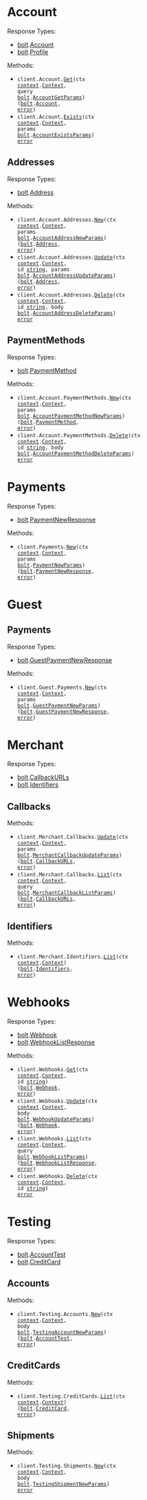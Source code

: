 # Account

Response Types:

- <a href="https://pkg.go.dev/github.com/bolt/bolt-go">bolt</a>.<a href="https://pkg.go.dev/github.com/bolt/bolt-go#Account">Account</a>
- <a href="https://pkg.go.dev/github.com/bolt/bolt-go">bolt</a>.<a href="https://pkg.go.dev/github.com/bolt/bolt-go#Profile">Profile</a>

Methods:

- <code title="get /account">client.Account.<a href="https://pkg.go.dev/github.com/bolt/bolt-go#AccountService.Get">Get</a>(ctx <a href="https://pkg.go.dev/context">context</a>.<a href="https://pkg.go.dev/context#Context">Context</a>, query <a href="https://pkg.go.dev/github.com/bolt/bolt-go">bolt</a>.<a href="https://pkg.go.dev/github.com/bolt/bolt-go#AccountGetParams">AccountGetParams</a>) (<a href="https://pkg.go.dev/github.com/bolt/bolt-go">bolt</a>.<a href="https://pkg.go.dev/github.com/bolt/bolt-go#Account">Account</a>, <a href="https://pkg.go.dev/builtin#error">error</a>)</code>
- <code title="get /account/exists">client.Account.<a href="https://pkg.go.dev/github.com/bolt/bolt-go#AccountService.Exists">Exists</a>(ctx <a href="https://pkg.go.dev/context">context</a>.<a href="https://pkg.go.dev/context#Context">Context</a>, params <a href="https://pkg.go.dev/github.com/bolt/bolt-go">bolt</a>.<a href="https://pkg.go.dev/github.com/bolt/bolt-go#AccountExistsParams">AccountExistsParams</a>) <a href="https://pkg.go.dev/builtin#error">error</a></code>

## Addresses

Response Types:

- <a href="https://pkg.go.dev/github.com/bolt/bolt-go">bolt</a>.<a href="https://pkg.go.dev/github.com/bolt/bolt-go#Address">Address</a>

Methods:

- <code title="post /account/addresses">client.Account.Addresses.<a href="https://pkg.go.dev/github.com/bolt/bolt-go#AccountAddressService.New">New</a>(ctx <a href="https://pkg.go.dev/context">context</a>.<a href="https://pkg.go.dev/context#Context">Context</a>, params <a href="https://pkg.go.dev/github.com/bolt/bolt-go">bolt</a>.<a href="https://pkg.go.dev/github.com/bolt/bolt-go#AccountAddressNewParams">AccountAddressNewParams</a>) (<a href="https://pkg.go.dev/github.com/bolt/bolt-go">bolt</a>.<a href="https://pkg.go.dev/github.com/bolt/bolt-go#Address">Address</a>, <a href="https://pkg.go.dev/builtin#error">error</a>)</code>
- <code title="put /account/addresses/{id}">client.Account.Addresses.<a href="https://pkg.go.dev/github.com/bolt/bolt-go#AccountAddressService.Update">Update</a>(ctx <a href="https://pkg.go.dev/context">context</a>.<a href="https://pkg.go.dev/context#Context">Context</a>, id <a href="https://pkg.go.dev/builtin#string">string</a>, params <a href="https://pkg.go.dev/github.com/bolt/bolt-go">bolt</a>.<a href="https://pkg.go.dev/github.com/bolt/bolt-go#AccountAddressUpdateParams">AccountAddressUpdateParams</a>) (<a href="https://pkg.go.dev/github.com/bolt/bolt-go">bolt</a>.<a href="https://pkg.go.dev/github.com/bolt/bolt-go#Address">Address</a>, <a href="https://pkg.go.dev/builtin#error">error</a>)</code>
- <code title="delete /account/addresses/{id}">client.Account.Addresses.<a href="https://pkg.go.dev/github.com/bolt/bolt-go#AccountAddressService.Delete">Delete</a>(ctx <a href="https://pkg.go.dev/context">context</a>.<a href="https://pkg.go.dev/context#Context">Context</a>, id <a href="https://pkg.go.dev/builtin#string">string</a>, body <a href="https://pkg.go.dev/github.com/bolt/bolt-go">bolt</a>.<a href="https://pkg.go.dev/github.com/bolt/bolt-go#AccountAddressDeleteParams">AccountAddressDeleteParams</a>) <a href="https://pkg.go.dev/builtin#error">error</a></code>

## PaymentMethods

Response Types:

- <a href="https://pkg.go.dev/github.com/bolt/bolt-go">bolt</a>.<a href="https://pkg.go.dev/github.com/bolt/bolt-go#PaymentMethod">PaymentMethod</a>

Methods:

- <code title="post /account/payment-methods">client.Account.PaymentMethods.<a href="https://pkg.go.dev/github.com/bolt/bolt-go#AccountPaymentMethodService.New">New</a>(ctx <a href="https://pkg.go.dev/context">context</a>.<a href="https://pkg.go.dev/context#Context">Context</a>, params <a href="https://pkg.go.dev/github.com/bolt/bolt-go">bolt</a>.<a href="https://pkg.go.dev/github.com/bolt/bolt-go#AccountPaymentMethodNewParams">AccountPaymentMethodNewParams</a>) (<a href="https://pkg.go.dev/github.com/bolt/bolt-go">bolt</a>.<a href="https://pkg.go.dev/github.com/bolt/bolt-go#PaymentMethod">PaymentMethod</a>, <a href="https://pkg.go.dev/builtin#error">error</a>)</code>
- <code title="delete /account/payment-methods/{id}">client.Account.PaymentMethods.<a href="https://pkg.go.dev/github.com/bolt/bolt-go#AccountPaymentMethodService.Delete">Delete</a>(ctx <a href="https://pkg.go.dev/context">context</a>.<a href="https://pkg.go.dev/context#Context">Context</a>, id <a href="https://pkg.go.dev/builtin#string">string</a>, body <a href="https://pkg.go.dev/github.com/bolt/bolt-go">bolt</a>.<a href="https://pkg.go.dev/github.com/bolt/bolt-go#AccountPaymentMethodDeleteParams">AccountPaymentMethodDeleteParams</a>) <a href="https://pkg.go.dev/builtin#error">error</a></code>

# Payments

Response Types:

- <a href="https://pkg.go.dev/github.com/bolt/bolt-go">bolt</a>.<a href="https://pkg.go.dev/github.com/bolt/bolt-go#PaymentNewResponse">PaymentNewResponse</a>

Methods:

- <code title="post /payments">client.Payments.<a href="https://pkg.go.dev/github.com/bolt/bolt-go#PaymentService.New">New</a>(ctx <a href="https://pkg.go.dev/context">context</a>.<a href="https://pkg.go.dev/context#Context">Context</a>, params <a href="https://pkg.go.dev/github.com/bolt/bolt-go">bolt</a>.<a href="https://pkg.go.dev/github.com/bolt/bolt-go#PaymentNewParams">PaymentNewParams</a>) (<a href="https://pkg.go.dev/github.com/bolt/bolt-go">bolt</a>.<a href="https://pkg.go.dev/github.com/bolt/bolt-go#PaymentNewResponse">PaymentNewResponse</a>, <a href="https://pkg.go.dev/builtin#error">error</a>)</code>

# Guest

## Payments

Response Types:

- <a href="https://pkg.go.dev/github.com/bolt/bolt-go">bolt</a>.<a href="https://pkg.go.dev/github.com/bolt/bolt-go#GuestPaymentNewResponse">GuestPaymentNewResponse</a>

Methods:

- <code title="post /guest/payments">client.Guest.Payments.<a href="https://pkg.go.dev/github.com/bolt/bolt-go#GuestPaymentService.New">New</a>(ctx <a href="https://pkg.go.dev/context">context</a>.<a href="https://pkg.go.dev/context#Context">Context</a>, params <a href="https://pkg.go.dev/github.com/bolt/bolt-go">bolt</a>.<a href="https://pkg.go.dev/github.com/bolt/bolt-go#GuestPaymentNewParams">GuestPaymentNewParams</a>) (<a href="https://pkg.go.dev/github.com/bolt/bolt-go">bolt</a>.<a href="https://pkg.go.dev/github.com/bolt/bolt-go#GuestPaymentNewResponse">GuestPaymentNewResponse</a>, <a href="https://pkg.go.dev/builtin#error">error</a>)</code>

# Merchant

Response Types:

- <a href="https://pkg.go.dev/github.com/bolt/bolt-go">bolt</a>.<a href="https://pkg.go.dev/github.com/bolt/bolt-go#CallbackURLs">CallbackURLs</a>
- <a href="https://pkg.go.dev/github.com/bolt/bolt-go">bolt</a>.<a href="https://pkg.go.dev/github.com/bolt/bolt-go#Identifiers">Identifiers</a>

## Callbacks

Methods:

- <code title="patch /merchant/callbacks">client.Merchant.Callbacks.<a href="https://pkg.go.dev/github.com/bolt/bolt-go#MerchantCallbackService.Update">Update</a>(ctx <a href="https://pkg.go.dev/context">context</a>.<a href="https://pkg.go.dev/context#Context">Context</a>, params <a href="https://pkg.go.dev/github.com/bolt/bolt-go">bolt</a>.<a href="https://pkg.go.dev/github.com/bolt/bolt-go#MerchantCallbackUpdateParams">MerchantCallbackUpdateParams</a>) (<a href="https://pkg.go.dev/github.com/bolt/bolt-go">bolt</a>.<a href="https://pkg.go.dev/github.com/bolt/bolt-go#CallbackURLs">CallbackURLs</a>, <a href="https://pkg.go.dev/builtin#error">error</a>)</code>
- <code title="get /merchant/callbacks">client.Merchant.Callbacks.<a href="https://pkg.go.dev/github.com/bolt/bolt-go#MerchantCallbackService.List">List</a>(ctx <a href="https://pkg.go.dev/context">context</a>.<a href="https://pkg.go.dev/context#Context">Context</a>, query <a href="https://pkg.go.dev/github.com/bolt/bolt-go">bolt</a>.<a href="https://pkg.go.dev/github.com/bolt/bolt-go#MerchantCallbackListParams">MerchantCallbackListParams</a>) (<a href="https://pkg.go.dev/github.com/bolt/bolt-go">bolt</a>.<a href="https://pkg.go.dev/github.com/bolt/bolt-go#CallbackURLs">CallbackURLs</a>, <a href="https://pkg.go.dev/builtin#error">error</a>)</code>

## Identifiers

Methods:

- <code title="get /merchant/identifiers">client.Merchant.Identifiers.<a href="https://pkg.go.dev/github.com/bolt/bolt-go#MerchantIdentifierService.List">List</a>(ctx <a href="https://pkg.go.dev/context">context</a>.<a href="https://pkg.go.dev/context#Context">Context</a>) (<a href="https://pkg.go.dev/github.com/bolt/bolt-go">bolt</a>.<a href="https://pkg.go.dev/github.com/bolt/bolt-go#Identifiers">Identifiers</a>, <a href="https://pkg.go.dev/builtin#error">error</a>)</code>

# Webhooks

Response Types:

- <a href="https://pkg.go.dev/github.com/bolt/bolt-go">bolt</a>.<a href="https://pkg.go.dev/github.com/bolt/bolt-go#Webhook">Webhook</a>
- <a href="https://pkg.go.dev/github.com/bolt/bolt-go">bolt</a>.<a href="https://pkg.go.dev/github.com/bolt/bolt-go#WebhookListResponse">WebhookListResponse</a>

Methods:

- <code title="get /webhooks/{id}">client.Webhooks.<a href="https://pkg.go.dev/github.com/bolt/bolt-go#WebhookService.Get">Get</a>(ctx <a href="https://pkg.go.dev/context">context</a>.<a href="https://pkg.go.dev/context#Context">Context</a>, id <a href="https://pkg.go.dev/builtin#string">string</a>) (<a href="https://pkg.go.dev/github.com/bolt/bolt-go">bolt</a>.<a href="https://pkg.go.dev/github.com/bolt/bolt-go#Webhook">Webhook</a>, <a href="https://pkg.go.dev/builtin#error">error</a>)</code>
- <code title="put /webhooks">client.Webhooks.<a href="https://pkg.go.dev/github.com/bolt/bolt-go#WebhookService.Update">Update</a>(ctx <a href="https://pkg.go.dev/context">context</a>.<a href="https://pkg.go.dev/context#Context">Context</a>, body <a href="https://pkg.go.dev/github.com/bolt/bolt-go">bolt</a>.<a href="https://pkg.go.dev/github.com/bolt/bolt-go#WebhookUpdateParams">WebhookUpdateParams</a>) (<a href="https://pkg.go.dev/github.com/bolt/bolt-go">bolt</a>.<a href="https://pkg.go.dev/github.com/bolt/bolt-go#Webhook">Webhook</a>, <a href="https://pkg.go.dev/builtin#error">error</a>)</code>
- <code title="get /webhooks">client.Webhooks.<a href="https://pkg.go.dev/github.com/bolt/bolt-go#WebhookService.List">List</a>(ctx <a href="https://pkg.go.dev/context">context</a>.<a href="https://pkg.go.dev/context#Context">Context</a>, query <a href="https://pkg.go.dev/github.com/bolt/bolt-go">bolt</a>.<a href="https://pkg.go.dev/github.com/bolt/bolt-go#WebhookListParams">WebhookListParams</a>) (<a href="https://pkg.go.dev/github.com/bolt/bolt-go">bolt</a>.<a href="https://pkg.go.dev/github.com/bolt/bolt-go#WebhookListResponse">WebhookListResponse</a>, <a href="https://pkg.go.dev/builtin#error">error</a>)</code>
- <code title="delete /webhooks/{id}">client.Webhooks.<a href="https://pkg.go.dev/github.com/bolt/bolt-go#WebhookService.Delete">Delete</a>(ctx <a href="https://pkg.go.dev/context">context</a>.<a href="https://pkg.go.dev/context#Context">Context</a>, id <a href="https://pkg.go.dev/builtin#string">string</a>) <a href="https://pkg.go.dev/builtin#error">error</a></code>

# Testing

Response Types:

- <a href="https://pkg.go.dev/github.com/bolt/bolt-go">bolt</a>.<a href="https://pkg.go.dev/github.com/bolt/bolt-go#AccountTest">AccountTest</a>
- <a href="https://pkg.go.dev/github.com/bolt/bolt-go">bolt</a>.<a href="https://pkg.go.dev/github.com/bolt/bolt-go#CreditCard">CreditCard</a>

## Accounts

Methods:

- <code title="post /testing/accounts">client.Testing.Accounts.<a href="https://pkg.go.dev/github.com/bolt/bolt-go#TestingAccountService.New">New</a>(ctx <a href="https://pkg.go.dev/context">context</a>.<a href="https://pkg.go.dev/context#Context">Context</a>, body <a href="https://pkg.go.dev/github.com/bolt/bolt-go">bolt</a>.<a href="https://pkg.go.dev/github.com/bolt/bolt-go#TestingAccountNewParams">TestingAccountNewParams</a>) (<a href="https://pkg.go.dev/github.com/bolt/bolt-go">bolt</a>.<a href="https://pkg.go.dev/github.com/bolt/bolt-go#AccountTest">AccountTest</a>, <a href="https://pkg.go.dev/builtin#error">error</a>)</code>

## CreditCards

Methods:

- <code title="get /testing/credit-cards">client.Testing.CreditCards.<a href="https://pkg.go.dev/github.com/bolt/bolt-go#TestingCreditCardService.List">List</a>(ctx <a href="https://pkg.go.dev/context">context</a>.<a href="https://pkg.go.dev/context#Context">Context</a>) (<a href="https://pkg.go.dev/github.com/bolt/bolt-go">bolt</a>.<a href="https://pkg.go.dev/github.com/bolt/bolt-go#CreditCard">CreditCard</a>, <a href="https://pkg.go.dev/builtin#error">error</a>)</code>

## Shipments

Methods:

- <code title="post /testing/shipments">client.Testing.Shipments.<a href="https://pkg.go.dev/github.com/bolt/bolt-go#TestingShipmentService.New">New</a>(ctx <a href="https://pkg.go.dev/context">context</a>.<a href="https://pkg.go.dev/context#Context">Context</a>, body <a href="https://pkg.go.dev/github.com/bolt/bolt-go">bolt</a>.<a href="https://pkg.go.dev/github.com/bolt/bolt-go#TestingShipmentNewParams">TestingShipmentNewParams</a>) <a href="https://pkg.go.dev/builtin#error">error</a></code>
